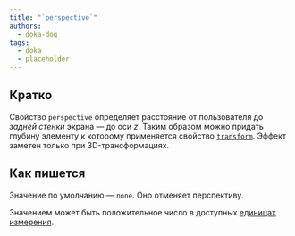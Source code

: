 ```yaml
---
title: "`perspective`"
authors:
  - doka-dog
tags:
  - doka
  - placeholder
---
```


## Кратко

Свойство `perspective` определяет расстояние от пользователя до _задней стенки_ экрана — до оси _z_. Таким образом можно придать глубину элементу к которому применяется свойство [`transform`](/css/transform). Эффект заметен только при 3D-трансформациях.

## Как пишется

Значение по умолчанию — `none`. Оно отменяет перспективу.

Значением может быть положительное число в доступных [единицах измерения](/css/numeric-types).
